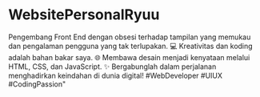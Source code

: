 # WebsitePersonalRyuu
Pengembang Front End dengan obsesi terhadap tampilan yang memukau dan pengalaman pengguna yang tak terlupakan. 💻 Kreativitas dan koding adalah bahan bakar saya. 🌐 Membawa desain menjadi kenyataan melalui HTML, CSS, dan JavaScript. ✨ Bergabunglah dalam perjalanan menghadirkan keindahan di dunia digital! #WebDeveloper #UIUX #CodingPassion"
